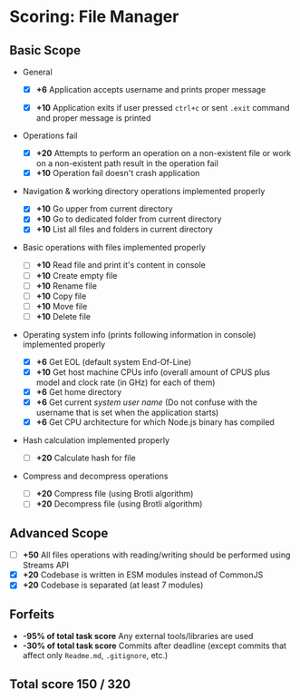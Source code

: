 # Scoring: File Manager
## Basic Scope
- General

    - [x] **+6** Application accepts username and prints proper message

    - [x] **+10** Application exits if user pressed `ctrl+c` or sent `.exit` command and proper message is printed
- Operations fail
    - [x] **+20** Attempts to perform an operation on a non-existent file or work on a non-existent path result in the operation fail
    - [x] **+10** Operation fail doesn't crash application
- Navigation & working directory operations implemented properly
    - [x] **+10** Go upper from current directory
    - [x] **+10** Go to dedicated folder from current directory
    - [x] **+10** List all files and folders in current directory
- Basic operations with files implemented properly
    - [ ] **+10** Read file and print it's content in console
    - [ ] **+10** Create empty file
    - [ ] **+10** Rename file
    - [ ] **+10** Copy file
    - [ ] **+10** Move file
    - [ ] **+10** Delete file
- Operating system info (prints following information in console) implemented properly
    - [x] **+6** Get EOL (default system End-Of-Line)
    - [x] **+10** Get host machine CPUs info (overall amount of CPUS plus model and clock rate (in GHz) for each of them)
    - [x] **+6** Get home directory
    - [x] **+6** Get current *system user name* (Do not confuse with the username that is set when the application starts)
    - [x] **+6** Get CPU architecture for which Node.js binary has compiled
- Hash calculation implemented properly
    - [ ] **+20** Calculate hash for file 
- Compress and decompress operations
    - [ ] **+20** Compress file (using Brotli algorithm)
    - [ ] **+20** Decompress file (using Brotli algorithm)

## Advanced Scope

- [ ] **+50** All files operations with reading/writing should be performed using Streams API
- [x] **+20** Codebase is written in ESM modules instead of CommonJS
- [x] **+20** Codebase is separated (at least 7 modules)

## Forfeits

- **-95% of total task score** Any external tools/libraries are used
- **-30% of total task score** Commits after deadline (except commits that affect only `Readme.md`, `.gitignore`, etc.)

## Total score 150 / 320